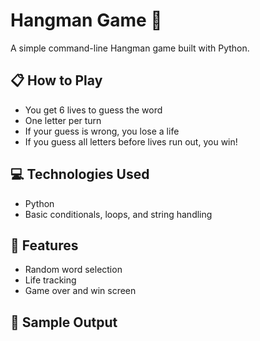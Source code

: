 # Hangman Game 🎯

A simple command-line Hangman game built with Python.

## 📋 How to Play

- You get 6 lives to guess the word
- One letter per turn
- If your guess is wrong, you lose a life
- If you guess all letters before lives run out, you win!

## 💻 Technologies Used

- Python
- Basic conditionals, loops, and string handling

## 🧠 Features

- Random word selection
- Life tracking
- Game over and win screen

## 📸 Sample Output

